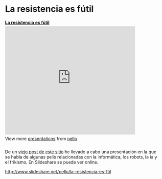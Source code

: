 <h1>
	La resistencia es f&uacute;til</h1>
<div id="__ss_11479969" style="width: 425px;">
	<strong style="margin: 12px 0pt 4px; display: block;"><a href="http://www.slideshare.net/pello/la-resistencia-es-ftil" target="_blank" title="La resistencia es fútil">La resistencia es f&uacute;til</a></strong><iframe frameborder="0" height="355" marginheight="0" marginwidth="0" scrolling="no" src="http://www.slideshare.net/slideshow/embed_code/11479969" width="425"></iframe>
	<div style="padding: 5px 0pt 12px;">
		View more <a href="http://www.slideshare.net/" target="_blank">presentations</a> from <a href="http://www.slideshare.net/pello" target="_blank">pello</a></div>
</div>
<p>
	De un <a href="http://www.pello.info/blog/la-informatica-a-traves-del-cine">viejo post de este sitio</a> he llevado a cabo una presentaci&oacute;n en la que se habla de algunas pelis relacionadas con la inform&aacute;tica, los robots, la ia y el frikismo. En Slideshare se puede ver online.</p>
<p>
	<a href="http://www.slideshare.net/pello/la-resistencia-es-ftil" target="_blank">http://www.slideshare.net/<wbr>pello/la-resistencia-es-ftil</wbr></a></p>
<p>
	<wbr>
<!--more-->

